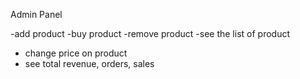 Admin Panel

 -add product
 -buy product
 -remove product
-see the  list of  product 
- change price on product 
- see  total revenue, orders, sales
